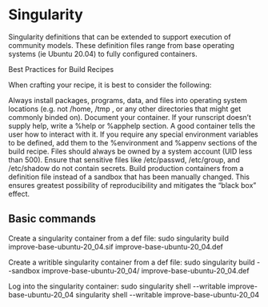 # Singularity
Singularity definitions that can be extended to support execution of community models. These definition files range from base operating systems (ie Ubuntu 20.04) to fully configured containers.

Best Practices for Build Recipes

When crafting your recipe, it is best to consider the following:

Always install packages, programs, data, and files into operating system locations (e.g. not /home, /tmp , or any other directories that might get commonly binded on).
Document your container. If your runscript doesn’t supply help, write a %help or %apphelp section. A good container tells the user how to interact with it.
If you require any special environment variables to be defined, add them to the %environment and %appenv sections of the build recipe.
Files should always be owned by a system account (UID less than 500).
Ensure that sensitive files like /etc/passwd, /etc/group, and /etc/shadow do not contain secrets.
Build production containers from a definition file instead of a sandbox that has been manually changed. This ensures greatest possibility of reproducibility and mitigates the “black box” effect.

## Basic commands
Create a singularity container from a def file:
sudo singularity build improve-base-ubuntu-20_04.sif improve-base-ubuntu-20_04.def

Create a writible singularity container from a def file:
sudo singularity build --sandbox improve-base-ubuntu-20_04/ improve-base-ubuntu-20_04.def

Log into the singularity container:
sudo singularity shell --writable improve-base-ubuntu-20_04
singularity shell --writable improve-base-ubuntu-20_04


